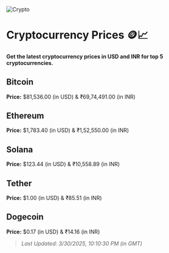 
![Crypto](https://www.techguide.com.au/wp-content/uploads/2020/11/crypto3.jpeg)

# Cryptocurrency Prices 🪙📈

#### Get the latest cryptocurrency prices in USD and INR for top 5 cryptocurrencies.

## Bitcoin

**Price:** $81,536.00 (in USD) & ₹69,74,491.00 (in INR)

## Ethereum

**Price:** $1,783.40 (in USD) & ₹1,52,550.00 (in INR)

## Solana

**Price:** $123.44 (in USD) & ₹10,558.89 (in INR)

## Tether

**Price:** $1.00 (in USD) & ₹85.51 (in INR)

## Dogecoin

**Price:** $0.17 (in USD) & ₹14.16 (in INR)

> _Last Updated: 3/30/2025, 10:10:30 PM (in GMT)_
